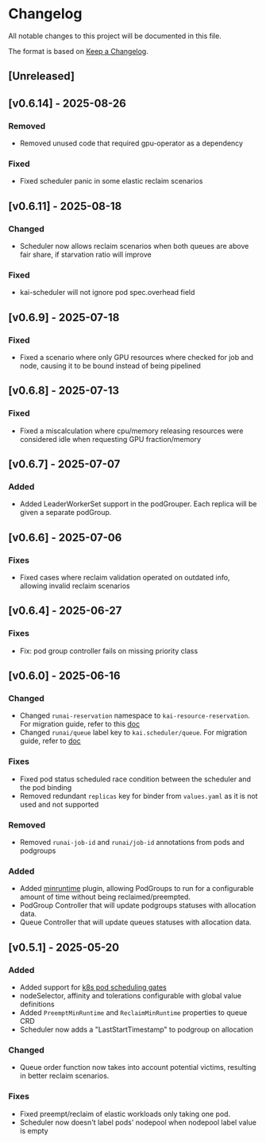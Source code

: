 # Changelog

All notable changes to this project will be documented in this file.

The format is based on [Keep a Changelog](https://keepachangelog.com/en/1.1.0/).

## [Unreleased]

## [v0.6.14] - 2025-08-26

### Removed
- Removed unused code that required gpu-operator as a dependency

### Fixed
- Fixed scheduler panic in some elastic reclaim scenarios

## [v0.6.11] - 2025-08-18

### Changed
- Scheduler now allows reclaim scenarios when both queues are above fair share, if starvation ratio will improve

### Fixed
- kai-scheduler will not ignore pod spec.overhead field

## [v0.6.9] - 2025-07-18

### Fixed
- Fixed a scenario where only GPU resources where checked for job and node, causing it to be bound instead of being pipelined

## [v0.6.8] - 2025-07-13

### Fixed
- Fixed a miscalculation where cpu/memory releasing resources were considered idle when requesting GPU fraction/memory

## [v0.6.7] - 2025-07-07

### Added
- Added LeaderWorkerSet support in the podGrouper. Each replica will be given a separate podGroup.

## [v0.6.6] - 2025-07-06

### Fixes
- Fixed cases where reclaim validation operated on outdated info, allowing invalid reclaim scenarios

## [v0.6.4] - 2025-06-27

### Fixes
- Fix: pod group controller fails on missing priority class

## [v0.6.0] - 2025-06-16

### Changed
- Changed `runai-reservation` namespace to `kai-resource-reservation`. For migration guide, refer to this [doc](docs/migrationguides/README.md)
- Changed `runai/queue` label key to `kai.scheduler/queue`. For migration guide, refer to [doc](docs/migrationguides/README.md)

### Fixes
- Fixed pod status scheduled race condition between the scheduler and the pod binding
- Removed redundant `replicas` key for binder from `values.yaml` as it is not used and not supported

### Removed
- Removed `runai-job-id` and `runai/job-id` annotations from pods and podgroups

### Added
- Added [minruntime](docs/plugins/minruntime.md) plugin, allowing PodGroups to run for a configurable amount of time without being reclaimed/preempted.
- PodGroup Controller that will update podgroups statuses with allocation data.
- Queue Controller that will update queues statuses with allocation data.


## [v0.5.1] - 2025-05-20

### Added
- Added support for [k8s pod scheduling gates](https://kubernetes.io/docs/concepts/scheduling-eviction/pod-scheduling-readiness/)
- nodeSelector, affinity and tolerations configurable with global value definitions
- Added `PreemptMinRuntime` and `ReclaimMinRuntime` properties to queue CRD
- Scheduler now adds a "LastStartTimestamp" to podgroup on allocation

### Changed
- Queue order function now takes into account potential victims, resulting in better reclaim scenarios.

### Fixes
- Fixed preempt/reclaim of elastic workloads only taking one pod.
- Scheduler now doesn't label pods' nodepool when nodepool label value is empty
